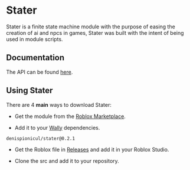 # Stater
Stater is a finite state machine module with the purpose of easing the creation of ai and npcs in games,
Stater was built with the intent of being used in module scripts.

## Documentation
The API can be found [here](https://denispionicul.github.io/Stater/).

## Using Stater
There are 4 **main** ways to download Stater:

* Get the module from the [Roblox Marketplace](https://create.roblox.com/marketplace/asset/14364495131).

* Add it to your [Wally](https://wally.run/) dependencies.
```
denispionicul/stater@0.2.1
```
* Get the Roblox file in [Releases](https://github.com/denispionicul/Stater/releases) and add it in your Roblox Studio.

* Clone the src and add it to your repository.
